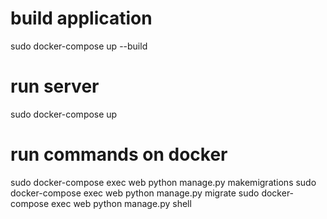 # build application
sudo docker-compose up --build

# run server
sudo docker-compose up

# run commands on docker 
sudo docker-compose exec web python manage.py makemigrations
sudo docker-compose exec web python manage.py migrate
sudo docker-compose exec web python manage.py shell